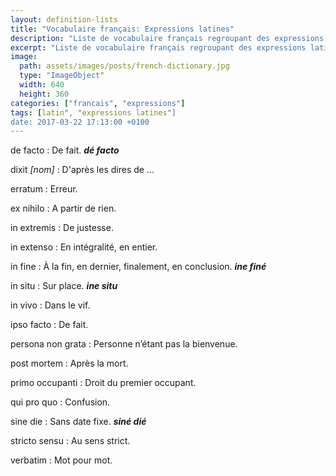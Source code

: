 ```yaml
---
layout: definition-lists
title: "Vocabulaire français: Expressions latines"
description: "Liste de vocabulaire français regroupant des expressions latines relativement courantes."
excerpt: "Liste de vocabulaire français regroupant des expressions latines relativement courantes."
image:
  path: assets/images/posts/french-dictionary.jpg
  type: "ImageObject"
  width: 640
  height: 360
categories: ["francais", "expressions"]
tags: [latin", "expressions latines"]
date: 2017-03-22 17:13:00 +0100
---
```


de facto
: De fait.
*__dé facto__*

dixit *[nom]*
: D'après les dires de ...

erratum
: Erreur.

ex nihilo
: A partir de rien.

in extremis
: De justesse.

in extenso
: En intégralité, en entier.

in fine
: À la fin, en dernier, finalement, en conclusion.
*__ine finé__*

in situ
: Sur place.
*__ine situ__*

in vivo
: Dans le vif.

ipso facto
: De fait.

persona non grata
: Personne n’étant pas la bienvenue.

post mortem
: Après la mort.

primo occupanti
: Droit du premier occupant.

qui pro quo
: Confusion.

sine die
: Sans date fixe.
*__siné dié__*

stricto sensu
: Au sens strict.

verbatim
: Mot pour mot.

